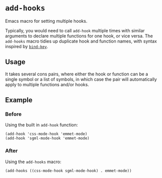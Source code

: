 # `add-hooks`
Emacs macro for setting multiple hooks.

Typically, you would need to call `add-hook` multiple times with similar arguments to declare multiple functions for one hook, or vice versa. The `add-hooks` macro tidies up duplicate hook and function names, with syntax inspired by [`bind-key`](https://github.com/jwiegley/use-package/blob/master/bind-key.el).

## Usage
It takes several cons pairs, where either the hook or function can be a single symbol or a list of symbols, in which case the pair will automatically apply to multiple functions and/or hooks.

## Example

### Before
Using the built in `add-hook` function:
```emacs
(add-hook 'css-mode-hook 'emmet-mode)
(add-hook 'sgml-mode-hook 'emmet-mode)
```

### After
Using the `add-hooks` macro:
```emacs
(add-hooks ((css-mode-hook sgml-mode-hook) . emmet-mode))
```
